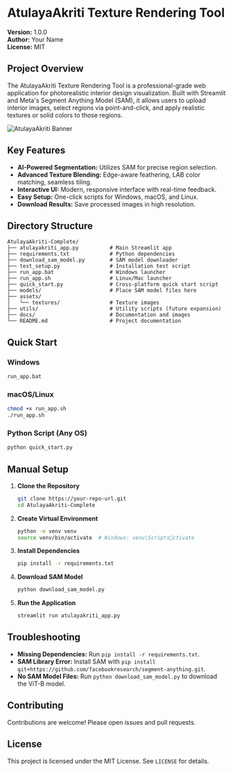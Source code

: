 # AtulayaAkriti Texture Rendering Tool

**Version:** 1.0.0  
**Author:** Your Name  
**License:** MIT

## Project Overview
The AtulayaAkriti Texture Rendering Tool is a professional-grade web application for photorealistic interior design visualization. Built with Streamlit and Meta's Segment Anything Model (SAM), it allows users to upload interior images, select regions via point-and-click, and apply realistic textures or solid colors to those regions.

![AtulayaAkriti Banner](docs/banner.png)

## Key Features
- **AI-Powered Segmentation:** Utilizes SAM for precise region selection.
- **Advanced Texture Blending:** Edge-aware feathering, LAB color matching, seamless tiling.
- **Interactive UI:** Modern, responsive interface with real-time feedback.
- **Easy Setup:** One-click scripts for Windows, macOS, and Linux.
- **Download Results:** Save processed images in high resolution.

## Directory Structure
```text
AtulayaAkriti-Complete/
├── atulayakriti_app.py          # Main Streamlit app
├── requirements.txt             # Python dependencies
├── download_sam_model.py        # SAM model downloader
├── test_setup.py                # Installation test script
├── run_app.bat                  # Windows launcher
├── run_app.sh                   # Linux/Mac launcher
├── quick_start.py               # Cross-platform quick start script
├── models/                      # Place SAM model files here
├── assets/
│   └── textures/                # Texture images
├── utils/                       # Utility scripts (future expansion)
├── docs/                        # Documentation and images
└── README.md                    # Project documentation
```

## Quick Start
### Windows
```bash
run_app.bat
```
### macOS/Linux
```bash
chmod +x run_app.sh
./run_app.sh
```
### Python Script (Any OS)
```bash
python quick_start.py
```

## Manual Setup
1. **Clone the Repository**
   ```bash
   git clone https://your-repo-url.git
   cd AtulayaAkriti-Complete
   ```
2. **Create Virtual Environment**
   ```bash
   python -m venv venv
   source venv/bin/activate  # Windows: venv\Scriptsctivate
   ```
3. **Install Dependencies**
   ```bash
   pip install -r requirements.txt
   ```
4. **Download SAM Model**
   ```bash
   python download_sam_model.py
   ```
5. **Run the Application**
   ```bash
   streamlit run atulayakriti_app.py
   ```

## Troubleshooting
- **Missing Dependencies:** Run `pip install -r requirements.txt`.
- **SAM Library Error:** Install SAM with `pip install git+https://github.com/facebookresearch/segment-anything.git`.
- **No SAM Model Files:** Run `python download_sam_model.py` to download the ViT-B model.

## Contributing
Contributions are welcome! Please open issues and pull requests.

## License
This project is licensed under the MIT License. See `LICENSE` for details.
